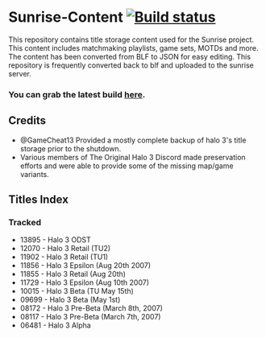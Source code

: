 # Sunrise-Content [![Build status](https://ci.appveyor.com/api/projects/status/sbtkbnvywwmi715u?svg=true)](https://ci.appveyor.com/project/craftycodie/sunrise-content)

This repository contains title storage content used for the Sunrise project.
This content includes matchmaking playlists, game sets, MOTDs and more.
The content has been converted from BLF to JSON for easy editing. 
This repository is frequently converted back to blf and uploaded to the sunrise server.

### You can grab the latest build [here](https://ci.appveyor.com/project/craftycodie/sunrise-content/build/artifacts).

## Credits

- @GameCheat13 Provided a mostly complete backup of halo 3's title storage prior to the shutdown.
- Various members of The Original Halo 3 Discord made preservation efforts and were able to provide some of the missing map/game variants.

## Titles Index
### Tracked
- 13895 - Halo 3 ODST
- 12070 - Halo 3 Retail (TU2)
- 11902 - Halo 3 Retail (TU1)
- 11856 - Halo 3 Epsilon (Aug 20th 2007)
- 11855 - Halo 3 Retail (Aug 20th)
- 11729 - Halo 3 Epsilon (Aug 10th 2007)
- 10015 - Halo 3 Beta (TU May 15th)
- 09699 - Halo 3 Beta (May 1st)
- 08172 - Halo 3 Pre-Beta (March 8th, 2007)
- 08117 - Halo 3 Pre-Beta (March 7th, 2007)
- 06481 - Halo 3 Alpha

